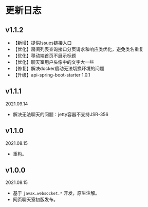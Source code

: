 # 更新日志

## v1.1.2

- 【新增】提供Issues链接入口
- 【优化】房间列表查询接口分页请求和响应类优化，避免类名重复
- 【优化】移动端首页不展示标题
- 【优化】聊天室用户头像中的文字大一些
- 【修复】解决docker启动无法切换环境的问题
- 【升级】api-spring-boot-starter 1.0.1

## v1.1.1

2021.09.14

- 解决无法聊天的问题：jetty容器不支持JSR-356

## v1.1.0

2021.08.15

- 重构。

## v1.0.0

2021.08.15

- 基于 `javax.websocket.*` 开发，原生注解。
- 网页聊天室初版发布。